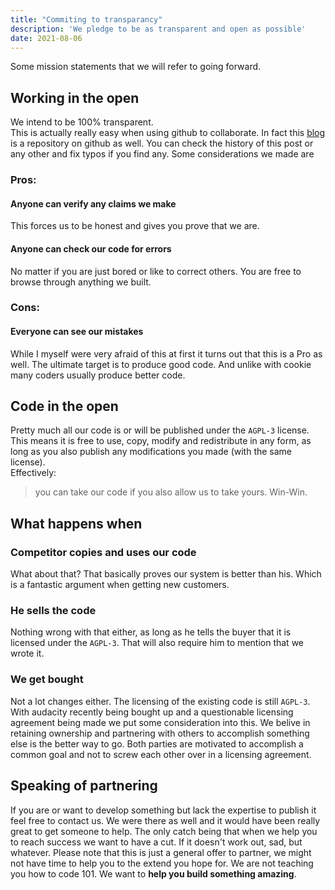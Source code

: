 ```yaml
---
title: "Commiting to transparancy"
description: 'We pledge to be as transparent and open as possible'
date: 2021-08-06
---
```


Some mission statements that we will refer to going forward. 

## Working in the open
We intend to be 100% transparent.   
This is actually really easy when using github to collaborate. In fact this [blog](https://github.com/Coflnet/Blog) is a repository on github as well. 
You can check the history of this post or any other and fix typos if you find any.
Some considerations we made are
### Pros:
#### Anyone can verify any claims we make
This forces us to be honest and gives you prove that we are.

#### Anyone can check our code for errors
No matter if you are just bored or like to correct others. You are free to browse through anything we built.

### Cons:
#### Everyone can see our mistakes
While I myself were very afraid of this at first it turns out that this is a Pro as well. 
The ultimate target is to produce good code. And unlike with cookie many coders usually produce better code.


## Code in the open
Pretty much all our code is or will be published under the `AGPL-3` license. 
This means it is free to use, copy, modify and redistribute in any form, as long as you also publish any modifications you made (with the same license).  
Effectively:
> you can take our code if you also allow us to take yours. Win-Win.


## What happens when
### Competitor copies and uses our code
What about that? That basically proves our system is better than his. Which is a fantastic argument when getting new customers.  

### He sells the code 
Nothing wrong with that either, as long as he tells the buyer that it is licensed under the `AGPL-3`.
That will also require him to mention that we wrote it.  

### We get bought
Not a lot changes either. The licensing of the existing code is still `AGPL-3`.
With audacity recently being bought up and a questionable licensing agreement being made we put some consideration into this.
We belive in retaining ownership and partnering with others to accomplish something else is the better way to go.
Both parties are motivated to accomplish a common goal and not to screw each other over in a licensing agreement.

## Speaking of partnering
If you are or want to develop something but lack the expertise to publish it feel free to contact us.
We were there as well and it would have been really great to get someone to help.
The only catch being that when we help you to reach success we want to have a cut.
If it doesn't work out, sad, but whatever.
Please note that this is just a general offer to partner, we might not have time to help you to the extend you hope for.
We are not teaching you how to code 101. We want to **help you build something amazing**. 
